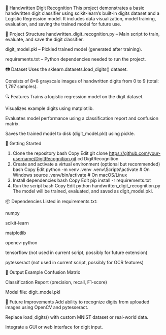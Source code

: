 🧠 Handwritten Digit Recognition
This project demonstrates a basic handwritten digit classifier using scikit-learn’s built-in digits dataset and a Logistic Regression model. It includes data visualization, model training, evaluation, and saving the trained model for future use.

📁 Project Structure
handwritten_digit_recognition.py – Main script to train, evaluate, and save the digit classifier.

digit_model.pkl – Pickled trained model (generated after training).

requirements.txt – Python dependencies needed to run the project.

📷 Dataset
Uses the sklearn.datasets.load_digits() dataset.

Consists of 8×8 grayscale images of handwritten digits from 0 to 9 (total: 1,797 samples).

🔍 Features
Trains a logistic regression model on the digit dataset.

Visualizes example digits using matplotlib.

Evaluates model performance using a classification report and confusion matrix.

Saves the trained model to disk (digit_model.pkl) using pickle.

🚀 Getting Started
1. Clone the repository
bash
Copy
Edit
git clone https://github.com/your-username/DigitRecognition.git
cd DigitRecognition
2. Create and activate a virtual environment (optional but recommended)
bash
Copy
Edit
python -m venv .venv
.venv\Scripts\activate    # On Windows
source .venv/bin/activate  # On macOS/Linux
3. Install dependencies
bash
Copy
Edit
pip install -r requirements.txt
4. Run the script
bash
Copy
Edit
python handwritten_digit_recognition.py
The model will be trained, evaluated, and saved as digit_model.pkl.

📦 Dependencies
Listed in requirements.txt:

numpy

scikit-learn

matplotlib

opencv-python

tensorflow (not used in current script, possibly for future extension)

pytesseract (not used in current script, possibly for OCR features)

📄 Output Example
Confusion Matrix

Classification Report (precision, recall, F1-score)

Model file: digit_model.pkl

📌 Future Improvements
Add ability to recognize digits from uploaded images using OpenCV and pytesseract.

Replace load_digits() with custom MNIST dataset or real-world data.

Integrate a GUI or web interface for digit input.